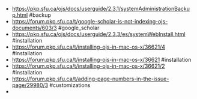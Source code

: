 * https://pkp.sfu.ca/ojs/docs/userguide/2.3.1/systemAdministrationBackup.html #backup
* https://forum.pkp.sfu.ca/t/google-scholar-is-not-indexing-ojs-documents/603/3  #google_scholar
* https://pkp.sfu.ca/ojs/docs/userguide/2.3.3/es/systemWebInstall.html  #installation
* https://forum.pkp.sfu.ca/t/installing-ojs-in-mac-os-x/36621/4   #installation
* https://forum.pkp.sfu.ca/t/installing-ojs-in-mac-os-x/36621  #installation
* https://forum.pkp.sfu.ca/t/installing-ojs-in-mac-os-x/36621/2 #installation
* https://forum.pkp.sfu.ca/t/adding-page-numbers-in-the-issue-page/29980/3  #customizations
* 